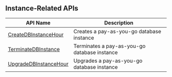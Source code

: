 ## Instance-Related APIs

| API Name | Description |
|---------|---------|
| [CreateDBInstanceHour](/document/api/240/31809) | Creates a pay-as-you-go database instance |
| [TerminateDBInstance](/document/api/240/31808) | Terminates a pay-as-you-go database instance |
| [UpgradeDBInstanceHour](/document/api/240/31806) | Upgrades a pay-as-you-go database instance |


